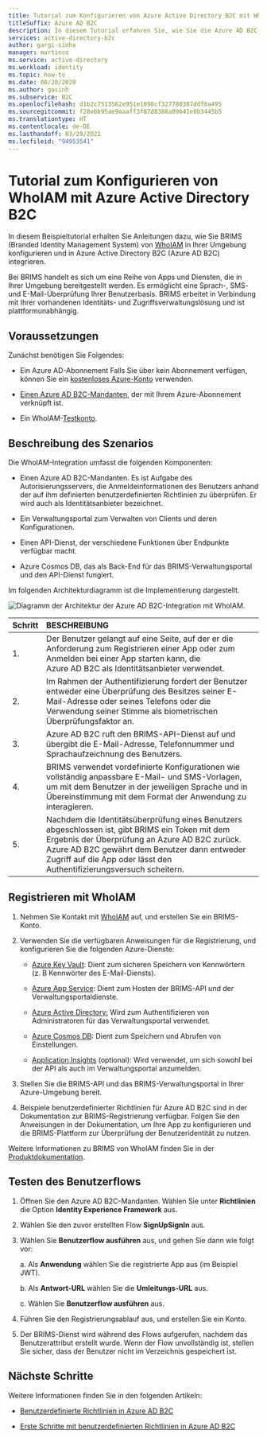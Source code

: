 ```yaml
---
title: Tutorial zum Konfigurieren von Azure Active Directory B2C mit WhoIAM
titleSuffix: Azure AD B2C
description: In diesem Tutorial erfahren Sie, wie Sie die Azure AD B2C-Authentifizierung mit WhoIAM für die Benutzerüberprüfung integrieren.
services: active-directory-b2c
author: gargi-sinha
manager: martinco
ms.service: active-directory
ms.workload: identity
ms.topic: how-to
ms.date: 08/20/2020
ms.author: gasinh
ms.subservice: B2C
ms.openlocfilehash: d1b2c7513562e951e1098cf327780387ddf6a495
ms.sourcegitcommit: f28ebb95ae9aaaff3f87d8388a09b41e0b3445b5
ms.translationtype: HT
ms.contentlocale: de-DE
ms.lasthandoff: 03/29/2021
ms.locfileid: "94953541"
---
```

# <a name="tutorial-for-configuring-whoiam-with-azure-active-directory-b2c"></a>Tutorial zum Konfigurieren von WhoIAM mit Azure Active Directory B2C

In diesem Beispieltutorial erhalten Sie Anleitungen dazu, wie Sie BRIMS (Branded Identity Management System) von [WhoIAM](https://www.whoiam.ai/brims/) in Ihrer Umgebung konfigurieren und in Azure Active Directory B2C (Azure AD B2C) integrieren.

Bei BRIMS handelt es sich um eine Reihe von Apps und Diensten, die in Ihrer Umgebung bereitgestellt werden. Es ermöglicht eine Sprach-, SMS- und E-Mail-Überprüfung Ihrer Benutzerbasis. BRIMS erbeitet in Verbindung mit Ihrer vorhandenen Identitäts- und Zugriffsverwaltungslösung und ist plattformunabhängig.

## <a name="prerequisites"></a>Voraussetzungen

Zunächst benötigen Sie Folgendes:

- Ein Azure AD-Abonnement Falls Sie über kein Abonnement verfügen, können Sie ein [kostenloses Azure-Konto](https://azure.microsoft.com/free/) verwenden.

- [Einen Azure AD B2C-Mandanten](./tutorial-create-tenant.md), der mit Ihrem Azure-Abonnement verknüpft ist.

- Ein WhoIAM-[Testkonto](https://www.whoiam.ai/contact-us/).

## <a name="scenario-description"></a>Beschreibung des Szenarios

Die WhoIAM-Integration umfasst die folgenden Komponenten:

- Einen Azure AD B2C-Mandanten. Es ist Aufgabe des Autorisierungsservers, die Anmeldeinformationen des Benutzers anhand der auf ihm definierten benutzerdefinierten Richtlinien zu überprüfen. Er wird auch als Identitätsanbieter bezeichnet.

- Ein Verwaltungsportal zum Verwalten von Clients und deren Konfigurationen.

- Einen API-Dienst, der verschiedene Funktionen über Endpunkte verfügbar macht.  

- Azure Cosmos DB, das als Back-End für das BRIMS-Verwaltungsportal und den API-Dienst fungiert.

Im folgenden Architekturdiagramm ist die Implementierung dargestellt.

![Diagramm der Architektur der Azure AD B2C-Integration mit WhoIAM.](media/partner-whoiam/whoiam-architecture-diagram.png)

|Schritt | BESCHREIBUNG |
|:-----| :-----------|
| 1. | Der Benutzer gelangt auf eine Seite, auf der er die Anforderung zum Registrieren einer App oder zum Anmelden bei einer App starten kann, die Azure AD B2C als Identitätsanbieter verwendet.
| 2. | Im Rahmen der Authentifizierung fordert der Benutzer entweder eine Überprüfung des Besitzes seiner E-Mail-Adresse oder seines Telefons oder die Verwendung seiner Stimme als biometrischen Überprüfungsfaktor an.  
| 3. | Azure AD B2C ruft den BRIMS-API-Dienst auf und übergibt die E-Mail-Adresse, Telefonnummer und Sprachaufzeichnung des Benutzers.
| 4. | BRIMS verwendet vordefinierte Konfigurationen wie vollständig anpassbare E-Mail- und SMS-Vorlagen, um mit dem Benutzer in der jeweiligen Sprache und in Übereinstimmung mit dem Format der Anwendung zu interagieren.
| 5. | Nachdem die Identitätsüberprüfung eines Benutzers abgeschlossen ist, gibt BRIMS ein Token mit dem Ergebnis der Überprüfung an Azure AD B2C zurück. Azure AD B2C gewährt dem Benutzer dann entweder Zugriff auf die App oder lässt den Authentifizierungsversuch scheitern.  

## <a name="sign-up-with-whoiam"></a>Registrieren mit WhoIAM

1. Nehmen Sie Kontakt mit [WhoIAM](https://www.whoiam.ai/contact-us/) auf, und erstellen Sie ein BRIMS-Konto.

2. Verwenden Sie die verfügbaren Anweisungen für die Registrierung, und konfigurieren Sie die folgenden Azure-Dienste:

    - [Azure Key Vault](https://azure.microsoft.com/services/key-vault/): Dient zum sicheren Speichern von Kennwörtern (z. B Kennwörter des E-Mail-Diensts).

    - [Azure App Service](https://azure.microsoft.com/services/app-service/): Dient zum Hosten der BRIMS-API und der Verwaltungsportaldienste.

    - [Azure Active Directory:](https://azure.microsoft.com/services/active-directory/) Wird zum Authentifizieren von Administratoren für das Verwaltungsportal verwendet.

    - [Azure Cosmos DB](https://azure.microsoft.com/services/cosmos-db/): Dient zum Speichern und Abrufen von Einstellungen.

    - [Application Insights](../azure-monitor/app/app-insights-overview.md) (optional): Wird verwendet, um sich sowohl bei der API als auch im Verwaltungsportal anzumelden.

3. Stellen Sie die BRIMS-API und das BRIMS-Verwaltungsportal in Ihrer Azure-Umgebung bereit.

4. Beispiele benutzerdefinierter Richtlinien für Azure AD B2C sind in der Dokumentation zur BRIMS-Registrierung verfügbar. Folgen Sie den Anweisungen in der Dokumentation, um Ihre App zu konfigurieren und die BRIMS-Plattform zur Überprüfung der Benutzeridentität zu nutzen.  

Weitere Informationen zu BRIMS von WhoIAM finden Sie in der [Produktdokumentation](https://www.whoiam.ai/brims/).

## <a name="test-the-user-flow"></a>Testen des Benutzerflows

1. Öffnen Sie den Azure AD B2C-Mandanten. Wählen Sie unter **Richtlinien** die Option **Identity Experience Framework** aus.

2. Wählen Sie den zuvor erstellten Flow **SignUpSignIn** aus.

3. Wählen Sie **Benutzerflow ausführen** aus, und gehen Sie dann wie folgt vor:

   a. Als **Anwendung** wählen Sie die registrierte App aus (im Beispiel JWT).

   b. Als **Antwort-URL** wählen Sie die **Umleitungs-URL** aus.

   c. Wählen Sie **Benutzerflow ausführen** aus.

4. Führen Sie den Registrierungsablauf aus, und erstellen Sie ein Konto.

5. Der BRIMS-Dienst wird während des Flows aufgerufen, nachdem das Benutzerattribut erstellt wurde. Wenn der Flow unvollständig ist, stellen Sie sicher, dass der Benutzer nicht im Verzeichnis gespeichert ist.

## <a name="next-steps"></a>Nächste Schritte

Weitere Informationen finden Sie in den folgenden Artikeln:

- [Benutzerdefinierte Richtlinien in Azure AD B2C](./custom-policy-overview.md)

- [Erste Schritte mit benutzerdefinierten Richtlinien in Azure AD B2C](./custom-policy-get-started.md?tabs=applications)